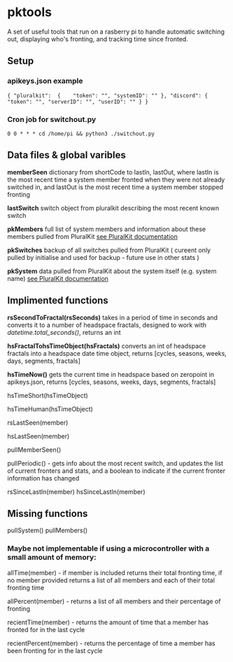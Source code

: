 # pktools
A set of useful tools that run on a rasberry pi to handle automatic switching out, displaying who's fronting, and tracking time since fronted.

## Setup

### apikeys.json example
``{
    "pluralkit": 
    {   
        "token": "",
        "systemID": ""
    },
    "discord":
    {
        "token": "",
        "serverID": "",
        "userID": ""
    }
}``

### Cron job for switchout.py

``0 0 * * * cd /home/pi && python3 ./switchout.py``

## Data files & global varibles

**memberSeen** dictionary from shortCode to lastIn, lastOut, where lastIn is the most recent time a system member fronted when they were not already switched in, and lastOut is the most recent time a system member stopped fronting

**lastSwitch** switch object from pluralkit describing the most recent known switch

**pkMembers** full list of system members and information about these members pulled from PluralKit [see PluralKit documentation](https://pluralkit.me/api/models/)

**pkSwitches** backup of all switches pulled from PluralKit ( cureent only pulled by initialise and used for backup - future use in other stats )

**pkSystem** data pulled from PluralKit about the system itself (e.g. system name) [see PluralKit documentation](https://pluralkit.me/api/models/)

## Implimented functions

**rsSecondToFractal(rsSeconds)** takes in a period of time in seconds and converts it to a number of headspace fractals, designed to work with *datetime.total_seconds()*, returns an int

**hsFractalTohsTimeObject(hsFractals)** converts an int of headspace fractals into a headspace date time object, returns [cycles, seasons, weeks, days, segments, fractals]

**hsTimeNow()** gets the current time in headspace based on zeropoint in apikeys.json, returns [cycles, seasons, weeks, days, segments, fractals]

hsTimeShort(hsTimeObject)

hsTimeHuman(hsTimeObject)

rsLastSeen(member)

hsLastSeen(member)

pullMemberSeen()

pullPeriodic() - gets info about the most recent switch, and updates the list of current fronters and stats, and a boolean to indicate if the current fronter information has changed

rsSinceLastIn(member)
hsSinceLastIn(member)

## Missing functions

pullSystem()
pullMembers()

### Maybe not implementable if using a microcontroller with a small amount of memory:

allTime(member) - if member is included returns their total fronting time, if no member provided returns a list of all members and each of their total fronting time

allPercent(member) - returns a list of all members and their percentage of fronting

recientTime(member) - returns the amount of time that a member has fronted for in the last cycle

recientPercent(member) - returns the percentage of time a member has been fronting for in the last cycle